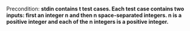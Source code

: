 Precondition: **stdin contains t test cases. Each test case contains two inputs: first an integer n and then n space-separated integers. n is a positive integer and each of the n integers is a positive integer.**